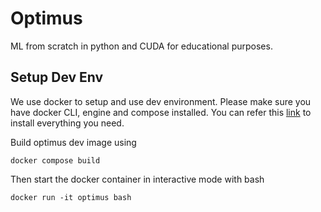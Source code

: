 # Optimus
ML from scratch in python and CUDA for educational purposes.

## Setup Dev Env

We use docker to setup and use dev environment. Please make sure you have docker CLI, engine and compose installed. You can refer this [link](https://docs.docker.com/get-docker/) to install everything you need. 

Build optimus dev image using 
```
docker compose build
```
Then start the docker container in interactive mode with bash
```
docker run -it optimus bash
```